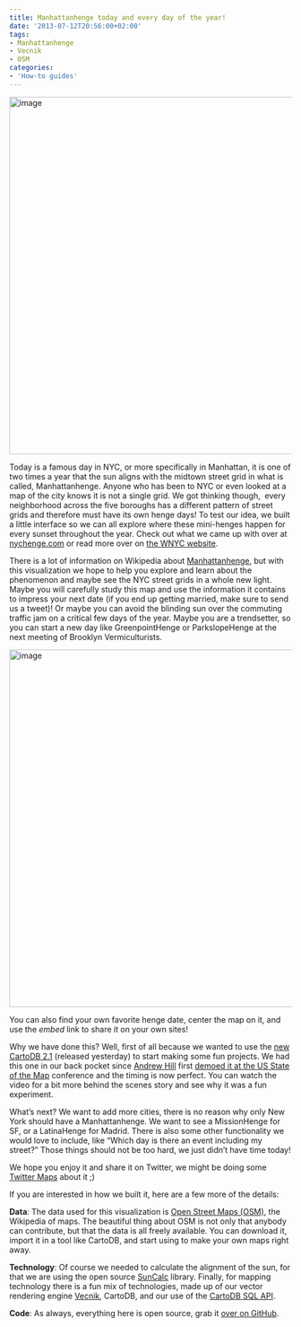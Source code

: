 ```yaml
---
title: Manhattanhenge today and every day of the year!
date: '2013-07-12T20:56:00+02:00'
tags:
- Manhattanhenge
- Vecnik
- OSM
categories:
- 'How-to guides'
---
```


<a href="http://nychenge.com"><img alt="image" src="http://cartodb.s3.amazonaws.com/tumblr/posts/cityhenge_home.jpg" width="637px"/></a>

Today is a famous day in NYC, or more specifically in Manhattan, it is one of two times a year that the sun aligns with the midtown street grid in what is called, Manhattanhenge. Anyone who has been to NYC or even looked at a map of the city knows it is not a single grid. We got thinking though,  every neighborhood across the five boroughs has a different pattern of street grids and therefore must have its own henge days! To test our idea, we built a little interface so we can all explore where these mini-henges happen for every sunset throughout the year. Check out what we came up with over at <a href="http://nychenge.com">nychenge.com</a> or read more over on <a href="http://www.wnyc.org/articles/wnyc-news/2013/jul/12/yes-manhattanhenge-also-park-slopehenge/">the WNYC website</a>.

There is a lot of information on Wikipedia about <a href="http://en.wikipedia.org/wiki/Manhattanhenge">Manhattanhenge</a>, but with this visualization we hope to help you explore and learn about the phenomenon and maybe see the NYC street grids in a whole new light. Maybe you will carefully study this map and use the information it contains to impress your next date (if you end up getting married, make sure to send us a tweet)! Or maybe you can avoid the blinding sun over the commuting traffic jam on a critical few days of the year. Maybe you are a trendsetter, so you can start a new day like GreenpointHenge or ParkslopeHenge at the next meeting of Brooklyn Vermiculturists.

<a href="http://nychenge.com"><img alt="image" src="http://cartodb.s3.amazonaws.com/tumblr/posts/cityhenge_map.jpg" width="637px"/></a>

You can also find your own favorite henge date, center the map on it, and use the _embed_ link to share it on your own sites!

Why we have done this? Well, first of all because we wanted to use the <a href="http://blog.cartodb.com/post/55209377679/we-have-released-cartodb-2-1-enjoy-multilayer-maps-and">new CartoDB 2.1</a> (released yesterday) to start making some fun projects. We had this one in our back pocket since <a href="http://twitter.com/andrewxhill">Andrew Hill</a> first <a href="http://vimeopro.com/openstreetmapus/state-of-the-map-us-2013/video/68096664">demoed it at the US State of the Map</a> conference and the timing is now perfect. You can watch the video for a bit more behind the scenes story and see why it was a fun experiment.

What’s next? We want to add more cities, there is no reason why only New York should have a Manhattanhenge. We want to see a MissionHenge for SF, or a LatinaHenge for Madrid. There is also some other functionality we would love to include, like “Which day is there an event including my street?” Those things should not be too hard, we just didn’t have time today!

We hope you enjoy it and share it on Twitter, we might be doing some <a href="http://blog.cartodb.com/post/55091994926/visualizing-nba-finals-tweets-with-cartodb">Twitter Maps</a> about it ;)

If you are interested in how we built it, here are a few more of the details:

**Data**: The data used for this visualization is <a href="http://www.openstreetmap.org/">Open Street Maps (OSM)</a>, the Wikipedia of maps. The beautiful thing about OSM is not only that anybody can contribute, but that the data is all freely available. You can download it, import it in a tool like CartoDB, and start using to make your own maps right away.

**Technology**: Of course we needed to calculate the alignment of the sun, for that we are using the open source <a href="https://github.com/mourner/suncalc">SunCalc</a> library. Finally, for mapping technology there is a fun mix of technologies, made up of our vector rendering engine <a href="https://github.com/Vizzuality/VECNIK">Vecnik</a>, CartoDB, and our use of the <a href="http://developers.cartodb.com/documentation/sql-api.html">CartoDB SQL API</a>.

**Code**: As always, everything here is open source, grab it <a href="http://github.com/Vizzuality/cityhenge/">over on GitHub</a>.
